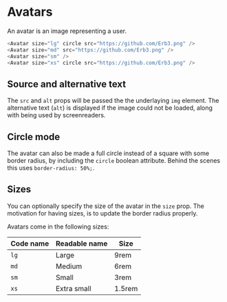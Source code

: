 # Avatars

An avatar is an image representing a user.

<DemoContainer class="columns">
<Avatar alt="green flame" size="lg" circle src="https://github.com/Erb3.png" />
<Avatar size="md" src="https://github.com/Erb3.png" />
<Avatar size="sm" />
<Avatar size="xs" circle src="https://github.com/Erb3.png" />
</DemoContainer>

```js
<Avatar size="lg" circle src="https://github.com/Erb3.png" />
<Avatar size="md" src="https://github.com/Erb3.png" />
<Avatar size="sm" />
<Avatar size="xs" circle src="https://github.com/Erb3.png" />
```

## Source and alternative text

The `src` and `alt` props will be passed the the underlaying `img` element.
The alternative text (`alt`) is displayed if the image could not be loaded, along with being used by screenreaders.

## Circle mode

The avatar can also be made a full circle instead of a square with some border radius,
by including the `circle` boolean attribute.
Behind the scenes this uses `border-radius: 50%;`.

## Sizes

You can optionally specify the size of the avatar in the `size` prop.
The motivation for having sizes, is to update the border radius properly.

Avatars come in the following sizes:

| Code name | Readable name | Size   |
| --------- | ------------- | ------ |
| `lg`      | Large         | 9rem   |
| `md`      | Medium        | 6rem   |
| `sm`      | Small         | 3rem   |
| `xs`      | Extra small   | 1.5rem |
